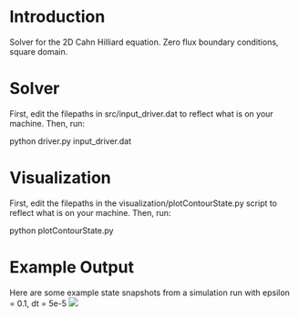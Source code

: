 # Introduction
Solver for the 2D Cahn Hilliard equation. Zero flux boundary conditions, square domain.

# Solver
First, edit the filepaths in src/input_driver.dat to reflect what is on your machine. Then, run:

python driver.py input_driver.dat

# Visualization
First, edit the filepaths in the visualization/plotContourState.py script to reflect what is on your machine. Then, run:

python plotContourState.py

# Example Output
Here are some example state snapshots from a simulation run with epsilon = 0.1, dt = 5e-5
<img src="https://github.com/adegenna/cahnhilliard_2d/blob/master/ch2d.png">
